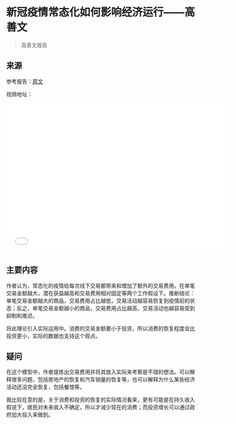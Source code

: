 # 新冠疫情常态化如何影响经济运行——高善文

> 高善文报告

## 来源

参考报告：[原文](https://github.com/fanzhuanjun/fanzhuanjun.github.io/tree/master/addfile/新冠疫情常态化如何影响经济运行.pdf)

视频地址：

<iframe height="400" width="600" src="//player.bilibili.com/player.html?aid=583389748&bvid=BV1Wz4y197Zi&cid=199178647&page=1" scrolling="no" border="0" frameborder="no" framespacing="0" allowfullscreen="true"> </iframe>



## 主要内容

作者认为，常态化的疫情给每次线下交易都带来和增加了额外的交易费用。在单笔交易金额越大，潜在获益越高和交易费用相对固定等两个工作假设下。推断结论：单笔交易金额越大的商品，交易费用占比越低，交易活动越容易恢复到疫情前的状态；反之，单笔交易金额越小的商品，交易费用占比越高，交易活动也越容易受到抑制和推迟。 

将此理论引入实际运用中。消费的交易金额要小于投资，所以消费的恢复程度会比投资更小，实际的数据也支持这个观点。



## 疑问

在这个模型中，作者提炼出交易费用并将其放入实际来考察是不错的想法。可以解释很多问题，包括房地产的恢复和汽车销量的恢复等，也可以解释为什么某些经济活动还没完全恢复，包括餐馆等。

我比较在意的是，关于消费和投资的恢复的实际情况看来，更有可能是在持久收入假说下，居民对未来收入不确定，所以才减少现在的消费；而投资增长可以通过政府加大投入来做到。